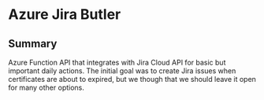 # Azure Jira Butler

## Summary

Azure Function API that integrates with Jira Cloud API for basic but important daily actions.
The initial goal was to create Jira issues when certificates are about to expired, but we though that we should leave it
open for many other options.
